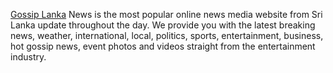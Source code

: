 <a href="https://www.gossiplankanews.lk">Gossip Lanka</a> News is the most popular online news media website from Sri Lanka update throughout the day. We provide you with the latest breaking news, weather, international, local, politics, sports, entertainment, business, hot gossip news, event photos and videos straight from the entertainment industry.
